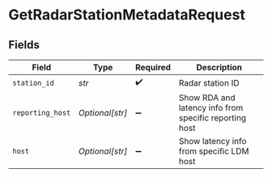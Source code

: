 # GetRadarStationMetadataRequest


## Fields

| Field                                                  | Type                                                   | Required                                               | Description                                            |
| ------------------------------------------------------ | ------------------------------------------------------ | ------------------------------------------------------ | ------------------------------------------------------ |
| `station_id`                                           | *str*                                                  | :heavy_check_mark:                                     | Radar station ID                                       |
| `reporting_host`                                       | *Optional[str]*                                        | :heavy_minus_sign:                                     | Show RDA and latency info from specific reporting host |
| `host`                                                 | *Optional[str]*                                        | :heavy_minus_sign:                                     | Show latency info from specific LDM host               |